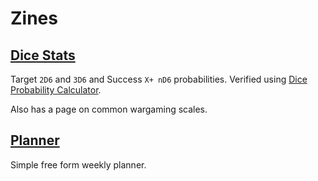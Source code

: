 # Zines

## [Dice Stats](DiceStatsZine.html)

Target `2D6` and `3D6` and Success `X+ nD6` probabilities.
Verified using [Dice Probability Calculator](https://www.omnicalculator.com/statistics/dice).

Also has a page on common wargaming scales.

## [Planner](PlannerZine.html)

Simple free form weekly planner.
